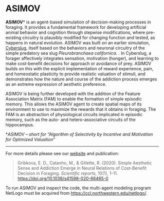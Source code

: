 # ASIMOV

**ASIMOV*** is an agent-based simulation of decision-making processes in foraging. It provides a fundamental framework for developing artificial animal behavior and cognition through stepwise modifications, where pre-existing circuitry is plausibly modified for changing function and tested, as happens in natural evolution. ASIMOV was built on an earlier simulation, [Cyberslug](https://github.com/Entience/Cyberslug), itself based on the behaviors and neuronal circuitry of the simple predatory sea slug _Pleurobranchaea californica_. . In Cyberslug, a forager affectively integrates sensation, motivation (hunger), and learning to make cost-benefit decisions for approach or avoidance of prey. ASIMOV builds on this with the explicit implementation of reward experience, pain, and homeostatic plasticity to provide realistic valuation of stimuli, and demonstrates how the nature and course of the addiction process emerges as an extreme expression of aesthetic preference.

ASIMOV is being further developed with the addition of the Feature Association Matrix (FAM) to enable the formation of simple episodic memory. This allows the ASIMOV agent to create spatial maps of its environment to use to maximize the rewards that it obtains in foraging. The FAM is an abstraction of physiological circuits implicated in episodic memory, such as the auto- and hetero-associative circuits of the hippocampus.

 **ASIMOV – short for “Algorithm of Selectivity by Incentive and Motivation for Optimized Valuation"*
 
------------------------------------------------------------------------------------------------------------

For more details please see our [website](https://publish.illinois.edu/slug-city/asimov/) and publication:
> Gribkova, E. D., Catanho, M., & Gillette, R. (2020). Simple Aesthetic Sense and Addiction Emerge in Neural Relations of Cost-Benefit Decision in Foraging. _Scientific reports_, 10(1), 1-11. https://doi.org/10.1038/s41598-020-66465-0

To run ASIMOV and inspect the code, the multi-agent modeling program NetLogo must be acquired from https://ccl.northwestern.edu/netlogo/.





